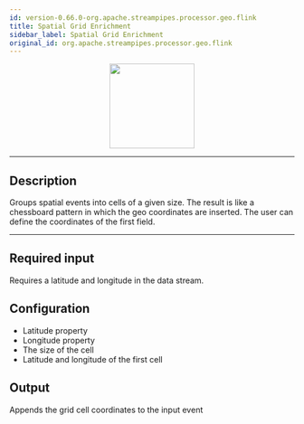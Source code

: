 ```yaml
---
id: version-0.66.0-org.apache.streampipes.processor.geo.flink
title: Spatial Grid Enrichment
sidebar_label: Spatial Grid Enrichment
original_id: org.apache.streampipes.processor.geo.flink
---
```


<!--
  ~ Licensed to the Apache Software Foundation (ASF) under one or more
  ~ contributor license agreements.  See the NOTICE file distributed with
  ~ this work for additional information regarding copyright ownership.
  ~ The ASF licenses this file to You under the Apache License, Version 2.0
  ~ (the "License"); you may not use this file except in compliance with
  ~ the License.  You may obtain a copy of the License at
  ~
  ~    http://www.apache.org/licenses/LICENSE-2.0
  ~
  ~ Unless required by applicable law or agreed to in writing, software
  ~ distributed under the License is distributed on an "AS IS" BASIS,
  ~ WITHOUT WARRANTIES OR CONDITIONS OF ANY KIND, either express or implied.
  ~ See the License for the specific language governing permissions and
  ~ limitations under the License.
  ~
  -->



<p align="center"> 
    <img src="/docs/img/pipeline-elements/org.apache.streampipes.processor.geo.flink/icon.png" width="150px;" class="pe-image-documentation"/>
</p>

***

## Description

Groups spatial events into cells of a given size.
The result is like a chessboard pattern in which the geo coordinates are inserted. The user can define the coordinates of the first field.

***

## Required input
Requires a latitude and longitude in the data stream.

## Configuration

* Latitude property
* Longitude property
* The size of the cell
* Latitude and longitude of the first cell

## Output
Appends the grid cell coordinates to the input event